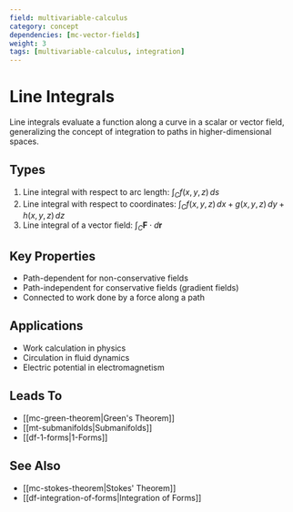```yaml
---
field: multivariable-calculus
category: concept
dependencies: [mc-vector-fields]
weight: 3
tags: [multivariable-calculus, integration]
---
```


# Line Integrals

Line integrals evaluate a function along a curve in a scalar or vector field, generalizing the concept of integration to paths in higher-dimensional spaces.

## Types
1. Line integral with respect to arc length: $\int_C f(x,y,z) \, ds$
2. Line integral with respect to coordinates: $\int_C f(x,y,z) \, dx + g(x,y,z) \, dy + h(x,y,z) \, dz$
3. Line integral of a vector field: $\int_C \mathbf{F} \cdot d\mathbf{r}$

## Key Properties
- Path-dependent for non-conservative fields
- Path-independent for conservative fields (gradient fields)
- Connected to work done by a force along a path

## Applications
- Work calculation in physics
- Circulation in fluid dynamics
- Electric potential in electromagnetism

## Leads To
- [[mc-green-theorem|Green's Theorem]]
- [[mt-submanifolds|Submanifolds]]
- [[df-1-forms|1-Forms]]

## See Also
- [[mc-stokes-theorem|Stokes' Theorem]]
- [[df-integration-of-forms|Integration of Forms]]